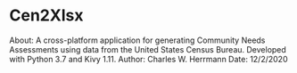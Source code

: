 # Cen2Xlsx
About: A cross-platform application for generating Community Needs Assessments using data from the United States Census Bureau. Developed with Python 3.7 and Kivy 1.11.
Author: Charles W. Herrmann
Date: 12/2/2020


